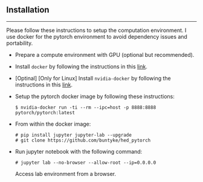 ## Installation
---

Please follow these instructions to setup the computation environment. I use docker for the pytorch environment to avoid dependency issues and portability. 

* Prepare a compute environment with GPU (optional but recommended). 

* Install `docker` by following the instructions in this [link](https://www.docker.com/community-edition). 

* [Optinal] [Only for Linux] Install `nvidia-docker` by following the instructions in this [link](https://github.com/NVIDIA/nvidia-docker/wiki).

* Setup the pytorch docker image by following these instructions:
  ```
  $ nvidia-docker run -ti --rm --ipc=host -p 8888:8888 pytorch/pytorch:latest
  ```

* From within the docker image:
  ```
  # pip install jupyter jupyter-lab --upgrade
  # git clone https://github.com/buntyke/hed_pytorch
  ```

* Run jupyter notebook with the following command:
  ```
  # jupyter lab --no-browser --allow-root --ip=0.0.0.0
  ```
  Access lab environment from a browser.
